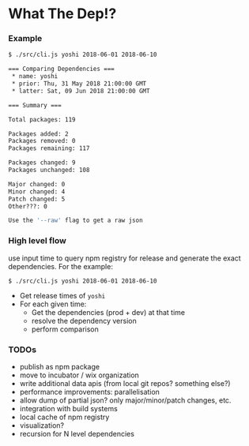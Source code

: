 # What The Dep!?

### Example

```bash
$ ./src/cli.js yoshi 2018-06-01 2018-06-10

=== Comparing Dependencies ===
 * name: yoshi
 * prior: Thu, 31 May 2018 21:00:00 GMT
 * latter: Sat, 09 Jun 2018 21:00:00 GMT

=== Summary ===

Total packages: 119

Packages added: 2
Packages removed: 0
Packages remaining: 117

Packages changed: 9
Packages unchanged: 108

Major changed: 0
Minor changed: 4
Patch changed: 5
Other???: 0

Use the '--raw' flag to get a raw json
```

### High level flow

use input time to query npm registry for release and generate the exact dependencies. For the example:

```
$ ./src/cli.js yoshi 2018-06-01 2018-06-10
```

* Get release times of `yoshi`
* For each given time:
    * Get the dependencies (prod + dev) at that time
    * resolve the dependency version
    * perform comparison


### TODOs
* publish as npm package
* move to incubator / wix organization
* write additional data apis (from local git repos? something else?)
* performance improvements: parallelisation
* allow dump of partial json? only major/minor/patch changes, etc.
* integration with build systems
* local cache of npm registry
* visualization?
* recursion for N level dependencies